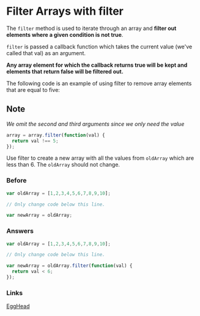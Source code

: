 # Filter Arrays with filter

The `filter` method is used to iterate through an array and **filter out
elements where a given condition is not true**.

`filter` is passed a callback function which takes the current
value (we've called that val) as an argument.

**Any array element for which the callback returns true
will be kept and elements that return false will be filtered out.**

The following code is an example of using filter to remove array
elements that are equal to five:

## Note
 *We omit the second and third arguments since we only need the value*

```javascript
array = array.filter(function(val) {
  return val !== 5;
});
```

Use filter to create a new array with all the values
from `oldArray` which are less than 6. The `oldArray` should not change.

### Before

```javascript
var oldArray = [1,2,3,4,5,6,7,8,9,10];

// Only change code below this line.

var newArray = oldArray;
```

### Answers

```javascript
var oldArray = [1,2,3,4,5,6,7,8,9,10];

// Only change code below this line.

var newArray = oldArray.filter(function(val) {
  return val < 6;
});
```

### Links

[EggHead](https://egghead.io/lessons/javascript-the-array-filter-method)